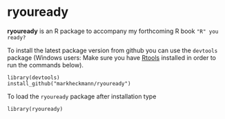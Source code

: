 # ryouready

**ryouready** is an R package to accompany my forthcoming R book `"R" you ready?`
                                                  
To install the latest package version from github you can use the `devtools` package
(Windows users: Make sure you have [Rtools](http://cran.r-project.org/bin/windows/Rtools/) installed in order to run the commands below).

    library(devtools)
    install_github("markheckmann/ryouready") 

To load the `ryouready` package after installation type

    library(ryouready) 

